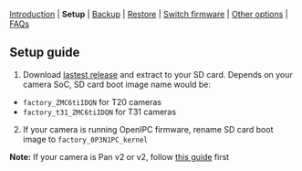 [Introduction](README.md) | **Setup** | [Backup](README_backup.md) | [Restore](README_restore.md) | [Switch firmware](README_switch_fw.md) | [Other options](README_other_options.md) | [FAQs](README_FAQs.md_)

## Setup guide

1. Download [lastest release](https://github.com/archandanime/wz_flash-helper/releases/latest) and extract to your SD card. Depends on your camera SoC, SD card boot image name would be:
- `factory_ZMC6tiIDQN` for T20 cameras
- `factory_t31_ZMC6tiIDQN` for T31 cameras

2. If your camera is running OpenIPC firmware, rename SD card boot image to `factory_0P3N1PC_kernel`

**Note:** If your camera is Pan v2 or v2, follow [this guide](https://github.com/gtxaspec/wz_mini_hacks/wiki/Setup-&-Installation) first

